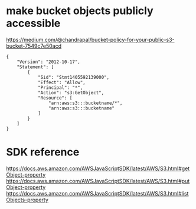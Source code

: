 # make bucket objects publicly accessible

https://medium.com/@chandrapal/bucket-policy-for-your-public-s3-bucket-7549c7e50acd

```
{
    "Version": "2012-10-17",
    "Statement": [
        {
            "Sid": "Stmt1405592139000",
            "Effect": "Allow",
            "Principal": "*",
            "Action": "s3:GetObject",
            "Resource": [
                "arn:aws:s3:::bucketname/*",
                "arn:aws:s3:::bucketname"
            ]
        }
    ]
}
```

# SDK reference


https://docs.aws.amazon.com/AWSJavaScriptSDK/latest/AWS/S3.html#getObject-property
https://docs.aws.amazon.com/AWSJavaScriptSDK/latest/AWS/S3.html#putObject-property
https://docs.aws.amazon.com/AWSJavaScriptSDK/latest/AWS/S3.html#listObjects-property
